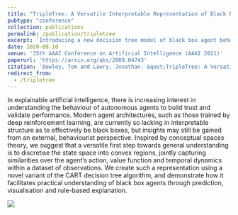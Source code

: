 ```yaml
---
title: "TripleTree: A Versatile Interpretable Representation of Black Box Agents and their Environments"
pubtype: "conference"
collection: publications
permalink: /publication/tripletree
excerpt: 'Introducing a new decision tree model of black box agent behaviour, which jointly captures the policy, value function and temporal dynamics.'
date: 2020-09-10
venue: '35th AAAI Conference on Artificial Intelligence (AAAI 2021)'
paperurl: 'https://arxiv.org/abs/2009.04743'
citation: 'Bewley, Tom and Lawry, Jonathan. &quot;TripleTree: A Versatile Interpretable Representation of Black Box Agents and their Environments&quot; <i>35th AAAI Conference on Artificial Intelligence (AAAI 2021)</i>. 2021.'
redirect_from: 
  - /tripletree
---
```

In explainable artificial intelligence, there is increasing interest in understanding the behaviour of autonomous agents to build trust and validate performance. Modern agent architectures, such as those trained by deep reinforcement learning, are currently so lacking in interpretable structure as to effectively be black boxes, but insights may still be gained from an external, behaviourist perspective. Inspired by conceptual spaces theory, we suggest that a versatile first step towards general understanding is to discretise the state space into convex regions, jointly capturing similarities over the agent’s action, value function and temporal dynamics within a dataset of observations. We create such a representation using a novel variant of the CART decision tree algorithm, and demonstrate how it facilitates practical understanding of black box agents through prediction, visualisation and rule-based explanation.

![](http://tombewley.com/images/TripleTree_poster.png)